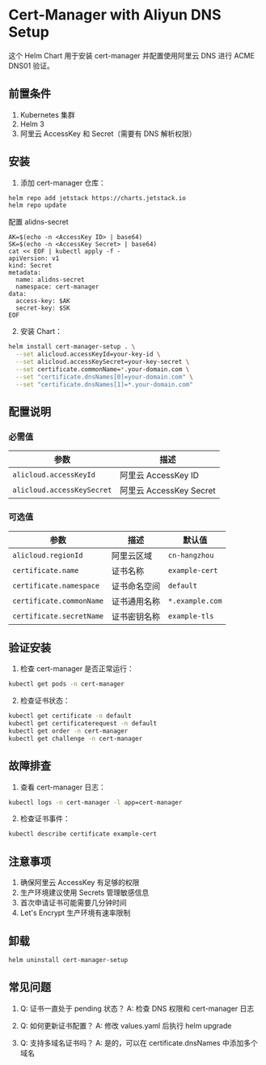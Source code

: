 # Cert-Manager with Aliyun DNS Setup

这个 Helm Chart 用于安装 cert-manager 并配置使用阿里云 DNS 进行 ACME DNS01 验证。

## 前置条件

1. Kubernetes 集群
2. Helm 3
3. 阿里云 AccessKey 和 Secret（需要有 DNS 解析权限）

## 安装

1. 添加 cert-manager 仓库：
```bash
helm repo add jetstack https://charts.jetstack.io
helm repo update
```


配置 alidns-secret

```
AK=$(echo -n <AccessKey ID> | base64)
SK=$(echo -n <AccessKey Secret> | base64)
cat << EOF | kubectl apply -f -
apiVersion: v1
kind: Secret
metadata:
  name: alidns-secret
  namespace: cert-manager
data:
  access-key: $AK
  secret-key: $SK
EOF
```



2. 安装 Chart：
```bash
helm install cert-manager-setup . \
  --set alicloud.accessKeyId=your-key-id \
  --set alicloud.accessKeySecret=your-key-secret \
  --set certificate.commonName=*.your-domain.com \
  --set "certificate.dnsNames[0]=your-domain.com" \
  --set "certificate.dnsNames[1]=*.your-domain.com"
```

## 配置说明

### 必需值

| 参数 | 描述 |
|------|------|
| `alicloud.accessKeyId` | 阿里云 AccessKey ID |
| `alicloud.accessKeySecret` | 阿里云 AccessKey Secret |

### 可选值

| 参数 | 描述 | 默认值 |
|------|------|--------|
| `alicloud.regionId` | 阿里云区域 | `cn-hangzhou` |
| `certificate.name` | 证书名称 | `example-cert` |
| `certificate.namespace` | 证书命名空间 | `default` |
| `certificate.commonName` | 证书通用名称 | `*.example.com` |
| `certificate.secretName` | 证书密钥名称 | `example-tls` |

## 验证安装

1. 检查 cert-manager 是否正常运行：
```bash
kubectl get pods -n cert-manager
```

2. 检查证书状态：
```bash
kubectl get certificate -n default
kubectl get certificaterequest -n default
kubectl get order -n cert-manager
kubectl get challenge -n cert-manager
```

## 故障排查

1. 查看 cert-manager 日志：
```bash
kubectl logs -n cert-manager -l app=cert-manager
```

2. 检查证书事件：
```bash
kubectl describe certificate example-cert
```

## 注意事项

1. 确保阿里云 AccessKey 有足够的权限
2. 生产环境建议使用 Secrets 管理敏感信息
3. 首次申请证书可能需要几分钟时间
4. Let's Encrypt 生产环境有速率限制

## 卸载

```bash
helm uninstall cert-manager-setup
```

## 常见问题

1. Q: 证书一直处于 pending 状态？
   A: 检查 DNS 权限和 cert-manager 日志

2. Q: 如何更新证书配置？
   A: 修改 values.yaml 后执行 helm upgrade

3. Q: 支持多域名证书吗？
   A: 是的，可以在 certificate.dnsNames 中添加多个域名 